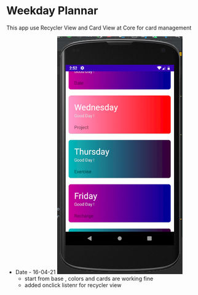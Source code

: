 # Weekday Plannar
This app use Recycler View and Card View at Core for card management

- Date - 16-04-21
	[![prototype 1](/app_images/preview_v_1.png "prototype 1")](/app_images/preview_v_1.png "prototype 1")
	- start from base , colors and cards are working fine
	- added onclick listenr for recycler view